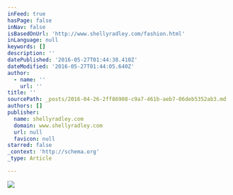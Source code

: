 ```yaml
---
inFeed: true
hasPage: false
inNav: false
isBasedOnUrl: 'http://www.shellyradley.com/fashion.html'
inLanguage: null
keywords: []
description: ''
datePublished: '2016-05-27T01:44:38.410Z'
dateModified: '2016-05-27T01:44:05.640Z'
author:
  - name: ''
    url: ''
title: ''
sourcePath: _posts/2016-04-26-2ff86908-c9a7-461b-aeb7-06deb5352ab3.md
authors: []
publisher:
  name: shellyradley.com
  domain: www.shellyradley.com
  url: null
  favicon: null
starred: false
_context: 'http://schema.org'
_type: Article

---
```

![](https://s3-us-west-2.amazonaws.com/the-grid-img/p/6fca9ca33adbc590781ca86b6ebbe70cbd47fd58.jpg)